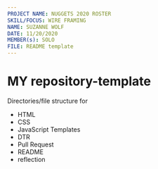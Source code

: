 ```yaml
---
PROJECT NAME: NUGGETS 2020 ROSTER
SKILL/FOCUS: WIRE FRAMING
NAME: SUZANNE WOLF
DATE: 11/20/2020
MEMBER(s): SOLO
FILE: README template
---
```



# MY repository-template
Directories/file structure for 
  - HTML
  - CSS
  - JavaScript
Templates
  - DTR
  - Pull Request
  - README
  - reflection
